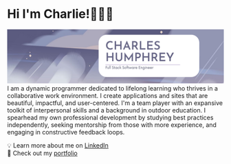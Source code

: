 # Hi I'm Charlie!🧑🏻‍💻 #
<img src="https://github.com/charchar95/charchar95/blob/main/githubbanner.png" title="Charles Humphrey Banner" alt="Banner"/>
I am a dynamic programmer dedicated to lifelong learning who thrives in a collaborative work environment. I create applications and sites that are beautiful, impactful, and user-centered. I'm a team player with an expansive toolkit of interpersonal skills and a background in outdoor education. I spearhead my own professional development by studying best practices independently, seeking mentorship from those with more experience, and engaging in constructive feedback loops.
 
 
💡  Learn more about me on <a href="https://www.linkedin.com/in/charles-humphrey/">LinkedIn</a> 
<br>
:floppy_disk:  Check out my <a href="http://charleshumphrey.com/">portfolio</a>
